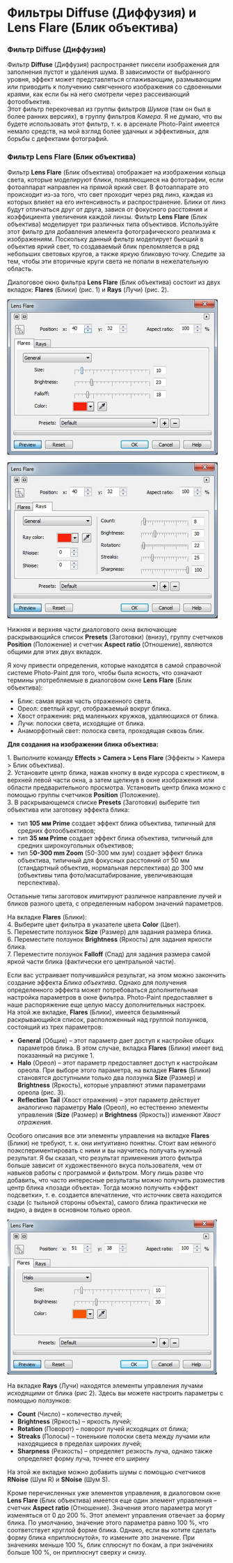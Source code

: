# Фильтры Diffuse (Диффузия) и Lens Flare (Блик объектива)

### Фильтр Diffuse (Диффузия)

Фильтр **Diffuse** (Диффузия) распространяет пиксели изображения для заполнения пустот и удаления шума. В зависимости от выбранного уровня, эффект может представляться сглаживающим, размывающим или приводить к получению смягченного изображения со сдвоенными краями, как если бы на него смотрели через рассеивающий фотообъектив.  
Этот фильтр перекочевал из группы фильтров _Шумов_ (там он был в более ранних версиях), в группу фильтров _Камера_. Я не думаю, что вы будете использовать этот фильтр, т. к. в арсенале Photo-Paint имеется немало средств, на мой взгляд более удачных и эффективных, для борьбы с дефектами фотографий.

### Фильтр Lens Flare (Блик объектива)

Фильтр **Lens Flare** (Блик объектива) отображает на изображении кольца света, которые моделируют блики, появляющиеся на фотографии, если фотоаппарат направлен на прямой яркий свет. В фотоаппарате это происходит из-за того, что свет проходит через ряд линз, каждая из которых влияет на его интенсивность и распространение. Блики от линз будут отличаться друг от друга, завися от фокусного расстояния и коэффициента увеличения каждой линзы. Фильтр **Lens Flare** (Блик объектива) моделирует три различных типа объективов. Используйте этот фильтр для добавления элемента фотографического реализма к изображениям. Поскольку данный фильтр моделирует бьющий в объектив яркий свет, то создаваемый блик преломляется в ряд небольших световых кругов, а также яркую бликовую точку. Следите за тем, чтобы эти вторичные круги света не попали в нежелательную область.

Диалоговое окно фильтра **Lens Flare** (Блик объектива) состоит из двух вкладок: **Flares** (Блики) (рис. 1) и **Rays** (Лучи) (рис. 2).

![Фильтры Diffuse (Диффузия) и Lens Flare (Блик объектива)](./f98a1c76-f9cc-4e96-9fb8-e1c429bb7401.jpg)

![Фильтры Diffuse (Диффузия) и Lens Flare (Блик объектива)](./f5533ea5-811d-407d-a373-d26ce9fd9b9c.jpg)

Нижняя и верхняя части диалогового окна включающие раскрывающийся список **Presets** (Заготовки) (внизу), группу счетчиков **Position** (Положение) и счетчик **Aspect ratio** (Отношение), являются общими для этих двух вкладок.

Я хочу привести определения, которые находятся в самой справочной системе Photo-Paint для того, чтобы была ясность, что означают термины употребляемые в диалоговом окне **Lens Flare** (Блик объектива):

*   Блик: самая яркая часть отраженного света.
*   Ореол: светлый круг, отображаемый вокруг блика.
*   Хвост отражения: ряд маленьких кружков, удаляющихся от блика.
*   Лучи: полоски света, исходящие от блика.
*   Анаморфотный свет: полоска света, проходящая сквозь блик.

**Для создания на изображении блика объектива:**

1\. Выполните команду **Effects > Camera > Lens Flare** (Эффекты > Камера > Блик объектива).  
2\. Установите центр блика, нажав кнопку в виде курсора с крестиком, в верхней левой части окна, а затем щелкнув в окне изображения или области предварительного просмотра. Установить центр блика можно с помощью группы счетчиков **Position** (Положение).  
3\. В раскрывающемся списке **Presets** (Заготовки) выберите тип объектива или заготовку эффекта блика:

*   тип **105 мм Prime** создает эффект блика объектива, типичный для средних фотообъективов;
*   тип **35 мм Prime** создает эффект блика объектива, типичный для средних широкоугольных объективов;
*   тип 5**0-300 mm Zoom** (50-300 мм зум) создает эффект блика объектива, типичный для фокусных расстояний от 50 мм (стандартный объектив, нормальная перспектива) до 300 мм (объективы типа фото/масштабирование, увеличивающая перспектива).

Остальные типы заготовок имитируют различное направление лучей и бликов разного цвета, с определенным набором значений параметров.

На вкладке **Flares** (Блики):  
4\. Выберите цвет фильтра в указателе цвета **Color** (Цвет).  
5\. Переместите ползунок **Size** (Размер) для задания размера блика.  
6\. Переместите ползунок **Brightness** (Яркость) для задания яркости блика.  
7\. Переместите ползунок **Falloff** (Спад) для задания размера самой яркой части блика (фактически его центральной части).

Если вас устраивает получившийся результат, на этом можно закончить создание эффекта _Блика объектива_. Однако для получения определенного эффекта может потребоваться дополнительная настройка параметров в окне фильтра. Photo-Paint предоставляет в наше распоряжение еще целую массу дополнительных настроек.  
На этой же вкладке, **Flares** (Блики), имеется безымянный раскрывающийся список, расположенный над группой ползунков, состоящий из трех параметров:

*   **General** (Общие) – этот параметр дает доступ к настройке общих параметров блика. В этом случае, вкладка **Flares** (Блики) имеет вид показанный на рисунке 1.
*   **Halo** (Ореол) – этот параметр предоставляет доступ к настройкам ореола. При выборе этого параметра, на вкладке **Flares** (Блики) становятся доступными только два ползунка **Size** (Размер) и **Brightness** (Яркость), которые управляют этими параметрами ореола (рис. 3).
*   **Reflection Tail** (Хвост отражения) – этот параметр действует аналогично параметру **Halo** (Ореол), но естественно элементы управления (**Size** (Размер) и **Brightness** (Яркость)) изменяют _Хвост отражения_.

Особого описания все эти элементы управления на вкладке **Flares** (Блики) не требуют, т. к. они интуитивно понятны. Стоит вам немного поэкспериментировать с ними и вы научитесь получать нужный результат. Я бы сказал, что результат применения этого фильтра больше зависит от художественного вкуса пользователя, чем от навыков работы с программой и фильтром. Могу лишь разве что добавить, что часто интересные результаты можно получить разместив центр блика «позади объекта». Тогда можно получить «эффект подсветки», т. е. создается впечатление, что источник света находится сзади (с тыльной стороны объекта), самого блика практически не видно, а виден в основном только ореол.

![Фильтры Diffuse (Диффузия) и Lens Flare (Блик объектива)](./858d59fa-49a8-4e0a-952d-90b643540f8a.jpg)

На вкладке **Rays** (Лучи) находятся элементы управления лучами исходящими от блика (рис 2). Здесь вы можете настроить параметры с помощью ползунков:

*   **Count** (Число) – количество лучей;
*   **Brightness** (Яркость) – яркость лучей;
*   **Rotation** (Поворот) – поворот лучей исходящих от блика;
*   **Streaks** (Полосы) – тоненькие полоски света между лучами или находящиеся в пределах широких лучей;
*   **Sharpness** (Резкость) – определяет резкость луча, однако также определяет форму луча, точнее его ширину

На этой же вкладке можно добавить шумы с помощью счетчиков **RNoise** (Шум R) и **SNoise** (Шум S).

Кроме перечисленных уже элементов управления, в диалоговом окне **Lens Flare** (Блик объектива) имеется еще один элемент управления – счетчик **Aspect ratio** (Отношение). Значения этого параметра могут изменяться от 0 до 200 %. Этот элемент управления отвечает за форму блика. По умолчанию, значение этого параметра равно 100 %, что соответствует круглой форме блика. Однако, если вы хотите сделать форму блика «приплюснутой», то измените это значение. При значениях меньше 100 %, блик сплюснут по бокам, а при значениях больше 100 %, он приплюснут сверху и снизу.